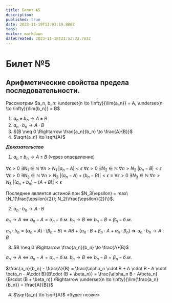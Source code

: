 ```yaml
---
title: Билет №5
description: 
published: true
date: 2023-11-19T13:03:19.886Z
tags: 
editor: markdown
dateCreated: 2023-11-18T21:52:33.763Z
---
```


# Билет №5

## Арифметические свойства предела последовательности.

Рассмотрим $a_n, b_n: \underset{n \to \infty}{\lim{a_n}} = A, \underset{n \to \infty}{\lim{b_n}} = B$

1) $a_n \pm b_n \to A \pm B$
2) $a_n \cdot b_n \to A \cdot B$
3) ${B \neq 0 \Rightarrow \frac{a_n}{b_n} \to \frac{A}{B}}$
4) $\sqrt{a_n} \to \sqrt{A}$

***Доказательство***
1) $a_n \pm b_n \to A \pm B$ (через определение)

$\forall{\epsilon > 0}\ \exists{N_1 \in \mathbb{N}}\ \forall{n > N_1}\ |a_n - A| < \epsilon$
$\forall{\epsilon > 0}\ \exists{N_2 \in \mathbb{N}}\ \forall{n > N_2}\ |b_n - B| < \epsilon$
$\forall{\epsilon > 0}\ \exists{N_3 \in \mathbb{N}}\ \forall{n > N_3}\ |(a_n - A) + (b_n - B)| < \epsilon \equiv \forall{\epsilon > 0}\ \exists{N_3 \in \mathbb{N}}\ \forall{n > N_3}\ |(a_n + b_n) - (A + B)| < \epsilon$

Последнее является истиной при $N_3(\epsilon) = max\{N_1(\frac{\epsilon}{2}); N_2(\frac{\epsilon}{2})\}$.

2) $a_n \cdot b_n \to A \cdot B$

$a_n \to A \Leftrightarrow a_n - A = \alpha_n - б.м.$
$b_n \to B \Leftrightarrow b_n - B = \beta_n - б.м.$

$a_n \cdot b_n = (\alpha_n + A) \cdot (\beta_n + B) = AB + (\alpha_n \cdot B + \beta_n \cdot A + \alpha_n \cdot \beta_n) \Rightarrow a_n \cdot b_n \to A \cdot B$

3) $B \neq 0 \Rightarrow \frac{a_n}{b_n} \to \frac{A}{B}$

$a_n \to A \Leftrightarrow a_n - A = \alpha_n - б.м.$
$b_n \to B \Leftrightarrow b_n - B = \beta_n - б.м.$

$\frac{a_n}{b_n} - \frac{A}{B} = \frac{\alpha_n \cdot B + A \cdot B - A \cdot \beta_n - A\cdot B}{B\cdot (B + \beta_n)} = \frac{\alpha_n B - A\beta_n}{B\cdot (B + \beta_n)} \Rightarrow \underset{n \to \infty}{\lim{\frac{a_n}{b_n}} = \frac{A}{B}}$

4) $\sqrt{a_n} \to \sqrt{A}$
<будет позже>
